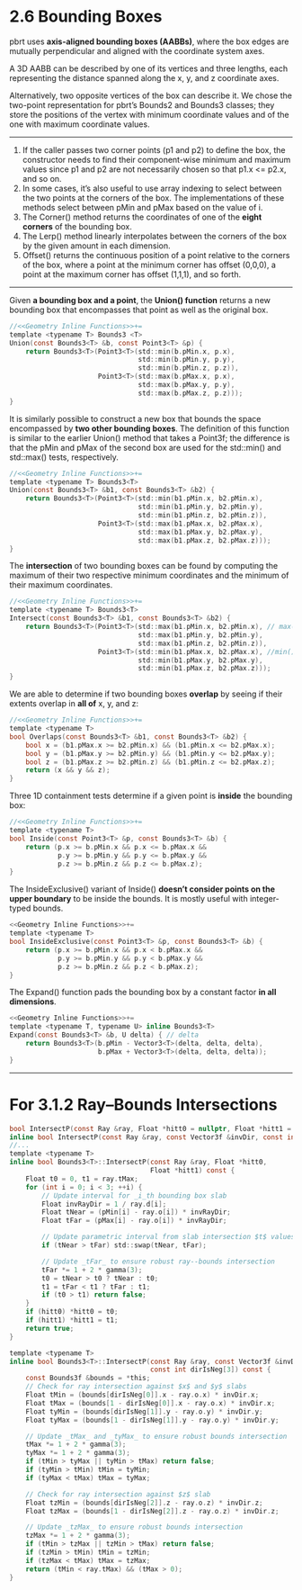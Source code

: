 # 2.6 Bounding Boxes

pbrt uses **axis-aligned bounding boxes (AABBs)**, where the box edges are mutually perpendicular and aligned with the coordinate system axes.

A 3D AABB can be described by one of its vertices and three lengths, each representing the distance spanned along the x, y, and z coordinate axes.

Alternatively, two opposite vertices of the box can describe it. We chose the two-point representation for pbrt’s Bounds2 and Bounds3 classes; they store the positions of the vertex with minimum coordinate values and of the one with maximum coordinate values.

---
1. If the caller passes two corner points (p1 and p2) to define the box, the constructor needs to find their component-wise minimum and maximum values since p1 and p2 are not necessarily chosen so that p1.x <= p2.x, and so on.
2. In some cases, it’s also useful to use array indexing to select between the two points at the corners of the box. The implementations of these methods select between pMin and pMax based on the value of i.
3. The Corner() method returns the coordinates of one of the **eight corners** of the bounding box.
4. The Lerp() method linearly interpolates between the corners of the box by the given amount in each dimension.
5. Offset() returns the continuous position of a point relative to the corners of the box, where a point at the minimum corner has offset (0,0,0), a point at the maximum corner has offset (1,1,1), and so forth.
---
Given **a bounding box and a point**, the **Union() function** returns a new bounding box that encompasses that point as well as the original box.
```c
//<<Geometry Inline Functions>>+=  
template <typename T> Bounds3 <T>
Union(const Bounds3<T> &b, const Point3<T> &p) {
    return Bounds3<T>(Point3<T>(std::min(b.pMin.x, p.x),
                                std::min(b.pMin.y, p.y),
                                std::min(b.pMin.z, p.z)),
                      Point3<T>(std::max(b.pMax.x, p.x),
                                std::max(b.pMax.y, p.y),
                                std::max(b.pMax.z, p.z)));
}
```
It is similarly possible to construct a new box that bounds the space encompassed by **two other bounding boxes**. The definition of this function is similar to the earlier Union() method that takes a Point3f; the difference is that the pMin and pMax of the second box are used for the std::min() and std::max() tests, respectively.
```c
//<<Geometry Inline Functions>>+=  
template <typename T> Bounds3<T>
Union(const Bounds3<T> &b1, const Bounds3<T> &b2) {
    return Bounds3<T>(Point3<T>(std::min(b1.pMin.x, b2.pMin.x),
                                std::min(b1.pMin.y, b2.pMin.y),
                                std::min(b1.pMin.z, b2.pMin.z)),
                      Point3<T>(std::max(b1.pMax.x, b2.pMax.x),
                                std::max(b1.pMax.y, b2.pMax.y),
                                std::max(b1.pMax.z, b2.pMax.z)));
}
```

The **intersection** of two bounding boxes can be found by computing the maximum of their two respective minimum coordinates and the minimum of their maximum coordinates.
```c
//<<Geometry Inline Functions>>+=  
template <typename T> Bounds3<T>
Intersect(const Bounds3<T> &b1, const Bounds3<T> &b2) {
    return Bounds3<T>(Point3<T>(std::max(b1.pMin.x, b2.pMin.x), // max()
                                std::max(b1.pMin.y, b2.pMin.y),
                                std::max(b1.pMin.z, b2.pMin.z)),
                      Point3<T>(std::min(b1.pMax.x, b2.pMax.x), //min()
                                std::min(b1.pMax.y, b2.pMax.y),
                                std::min(b1.pMax.z, b2.pMax.z)));
}
```

We are able to determine if two bounding boxes **overlap** by seeing if their extents overlap in **all of** x, y, and z:
```c
//<<Geometry Inline Functions>>+=  
template <typename T>
bool Overlaps(const Bounds3<T> &b1, const Bounds3<T> &b2) {
    bool x = (b1.pMax.x >= b2.pMin.x) && (b1.pMin.x <= b2.pMax.x);
    bool y = (b1.pMax.y >= b2.pMin.y) && (b1.pMin.y <= b2.pMax.y);
    bool z = (b1.pMax.z >= b2.pMin.z) && (b1.pMin.z <= b2.pMax.z);
    return (x && y && z);
}
```

Three 1D containment tests determine if a given point is **inside** the bounding box:
```c
//<<Geometry Inline Functions>>+=  
template <typename T>
bool Inside(const Point3<T> &p, const Bounds3<T> &b) {
    return (p.x >= b.pMin.x && p.x <= b.pMax.x &&
            p.y >= b.pMin.y && p.y <= b.pMax.y &&
            p.z >= b.pMin.z && p.z <= b.pMax.z);
}
```

The InsideExclusive() variant of Inside() **doesn’t consider points on the upper boundary** to be inside the bounds. It is mostly useful with integer-typed bounds.
```c
<<Geometry Inline Functions>>+=  
template <typename T>
bool InsideExclusive(const Point3<T> &p, const Bounds3<T> &b) {
    return (p.x >= b.pMin.x && p.x < b.pMax.x &&
            p.y >= b.pMin.y && p.y < b.pMax.y &&
            p.z >= b.pMin.z && p.z < b.pMax.z);
}
```

The Expand() function pads the bounding box by a constant factor **in all dimensions**.
```c
<<Geometry Inline Functions>>+=  
template <typename T, typename U> inline Bounds3<T>
Expand(const Bounds3<T> &b, U delta) { // delta
    return Bounds3<T>(b.pMin - Vector3<T>(delta, delta, delta),
                      b.pMax + Vector3<T>(delta, delta, delta));
}
```

---
# For 3.1.2 Ray–Bounds Intersections
```c
bool IntersectP(const Ray &ray, Float *hitt0 = nullptr, Float *hitt1 = nullptr) const;
inline bool IntersectP(const Ray &ray, const Vector3f &invDir, const int dirIsNeg[3]) const;
//...                    
template <typename T>
inline bool Bounds3<T>::IntersectP(const Ray &ray, Float *hitt0,
                                   Float *hitt1) const {
    Float t0 = 0, t1 = ray.tMax;
    for (int i = 0; i < 3; ++i) {
        // Update interval for _i_th bounding box slab
        Float invRayDir = 1 / ray.d[i];
        Float tNear = (pMin[i] - ray.o[i]) * invRayDir;
        Float tFar = (pMax[i] - ray.o[i]) * invRayDir;

        // Update parametric interval from slab intersection $t$ values
        if (tNear > tFar) std::swap(tNear, tFar);

        // Update _tFar_ to ensure robust ray--bounds intersection
        tFar *= 1 + 2 * gamma(3);
        t0 = tNear > t0 ? tNear : t0;
        t1 = tFar < t1 ? tFar : t1;
        if (t0 > t1) return false;
    }
    if (hitt0) *hitt0 = t0;
    if (hitt1) *hitt1 = t1;
    return true;
}

template <typename T>
inline bool Bounds3<T>::IntersectP(const Ray &ray, const Vector3f &invDir,
                                   const int dirIsNeg[3]) const {
    const Bounds3f &bounds = *this;
    // Check for ray intersection against $x$ and $y$ slabs
    Float tMin = (bounds[dirIsNeg[0]].x - ray.o.x) * invDir.x;
    Float tMax = (bounds[1 - dirIsNeg[0]].x - ray.o.x) * invDir.x;
    Float tyMin = (bounds[dirIsNeg[1]].y - ray.o.y) * invDir.y;
    Float tyMax = (bounds[1 - dirIsNeg[1]].y - ray.o.y) * invDir.y;

    // Update _tMax_ and _tyMax_ to ensure robust bounds intersection
    tMax *= 1 + 2 * gamma(3);
    tyMax *= 1 + 2 * gamma(3);
    if (tMin > tyMax || tyMin > tMax) return false;
    if (tyMin > tMin) tMin = tyMin;
    if (tyMax < tMax) tMax = tyMax;

    // Check for ray intersection against $z$ slab
    Float tzMin = (bounds[dirIsNeg[2]].z - ray.o.z) * invDir.z;
    Float tzMax = (bounds[1 - dirIsNeg[2]].z - ray.o.z) * invDir.z;

    // Update _tzMax_ to ensure robust bounds intersection
    tzMax *= 1 + 2 * gamma(3);
    if (tMin > tzMax || tzMin > tMax) return false;
    if (tzMin > tMin) tMin = tzMin;
    if (tzMax < tMax) tMax = tzMax;
    return (tMin < ray.tMax) && (tMax > 0);
}
```
